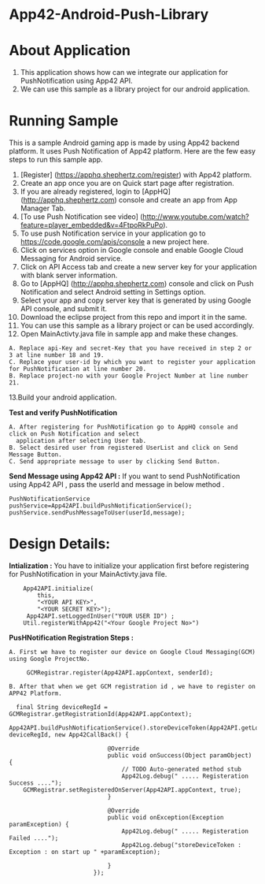 App42-Android-Push-Library
==========================


# About Application

1. This application shows how can we integrate our application for PushNotification using App42 API.
2. We can use this sample as a library project for our android application.

# Running Sample

This is a sample Android gaming app is made by using App42 backend platform. It uses Push Notification of App42 platform.
Here are the few easy steps to run this sample app.

1. [Register] (https://apphq.shephertz.com/register) with App42 platform.
2. Create an app once you are on Quick start page after registration.
3. If you are already registered, login to [AppHQ] (http://apphq.shephertz.com) console and create an app from App Manager Tab.
4. [To use Push Notification see video] (http://www.youtube.com/watch?feature=player_embedded&v=4FtpoRkPuPo).
5. To use push Notification service in your application go to https://code.google.com/apis/console a new project here.
6. Click on services option in Google console and enable Google Cloud Messaging for Android service.
7. Click on API Access tab and create a new server key for your application with blank server information.
8. Go to [AppHQ] (http://apphq.shephertz.com) console and click on Push Notification and select Android setting in Settings option.
9. Select your app and copy server key that is generated by using Google API console, and submit it.
10. Download the eclipse project from this repo and import it in the same.
11. You can use this sample as a library project or can be used accordingly.
12. Open MainActivty.java file in sample app and make these changes.

```
A. Replace api-Key and secret-Key that you have received in step 2 or 3 at line number 18 and 19.
C. Replace your user-id by which you want to register your application for PushNotification at line number 20.
B. Replace project-no with your Google Project Number at line number 21.
```
13.Build your android application.

__Test and verify PushNotification__
  
```
A. After registering for PushNotification go to AppHQ console and click on Push Notification and select 
  application after selecting User tab.
B. Select desired user from registered UserList and click on Send Message Button.
C. Send appropriate message to user by clicking Send Button.

```

__Send Message using App42 API :__ If you want to send PushNotification using App42 API , pass the userId and 
message in below method .
  
```
PushNotificationService pushService=App42API.buildPushNotificationService();
pushService.sendPushMessageToUser(userId,message);

```

# Design Details:
__Intialization :__ You have to initialize  your application first before registering for PushNotification in your MainActivty.java file.

```
    App42API.initialize(
        this,
        "<YOUR API KEY>",
        "<YOUR SECRET KEY>");
     App42API.setLoggedInUser("YOUR USER ID") ;
    Util.registerWithApp42("<Your Google Project No>")
```
__PusHNotification Registration Steps :__
  
```
A. First we have to register our device on Google Cloud Messaging(GCM) using Google ProjectNo.
     
     GCMRegistrar.register(App42API.appContext, senderId);
     
B. After that when we get GCM registration id , we have to register on APP42 Platform.
 
  final String deviceRegId = GCMRegistrar.getRegistrationId(App42API.appContext);
  App42API.buildPushNotificationService().storeDeviceToken(App42API.getLoggedInUser(), deviceRegId, new App42CallBack() {

                            @Override
                            public void onSuccess(Object paramObject) {
                                // TODO Auto-generated method stub
                                App42Log.debug(" ..... Registeration Success ....");
    GCMRegistrar.setRegisteredOnServer(App42API.appContext, true);
                            }

                            @Override
                            public void onException(Exception paramException) {
                                App42Log.debug(" ..... Registeration Failed ....");
                                App42Log.debug("storeDeviceToken : Exception : on start up " +paramException);

                            }
                        });

```
